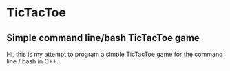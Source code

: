 # TicTacToe
## Simple command line/bash TicTacToe game
Hi, this is my attempt to program a simple TicTacToe game for the command line / bash in C++.
